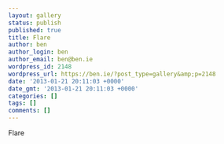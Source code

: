 ```yaml
---
layout: gallery
status: publish
published: true
title: Flare
author: ben
author_login: ben
author_email: ben@ben.ie
wordpress_id: 2148
wordpress_url: https://ben.ie/?post_type=gallery&amp;p=2148
date: '2013-01-21 20:11:03 +0000'
date_gmt: '2013-01-21 20:11:03 +0000'
categories: []
tags: []
comments: []
---
```

<p>Flare</p>
